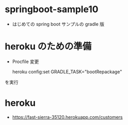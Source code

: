 # springboot-sample10

- はじめての spring boot サンプルの gradle 版

# heroku のための準備
- Procfile 変更

    heroku config:set GRADLE_TASK="bootRepackage"

を実行

# heroku
- https://fast-sierra-35120.herokuapp.com/customers





